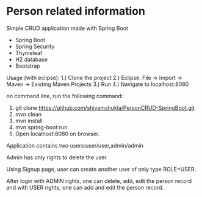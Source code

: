 # Person related information
Simple CRUD application made with Spring Boot

- Spring Boot
- Spring Security
- Thymeleaf
- H2 database
- Bootstrap

Usage (with eclipse):
1.) Clone the project
2.) Eclipse: File -> Import -> Maven -> Existing Maven Projects
3.) Run
4.) Navigate to localhost:8080

on command line, run the following command:
1) git clone https://github.com/shivamshukla/PersonCRUD-SpringBoot.git
2) mvn clean
3) mvn install
4) mvn spring-boot:run
5) Open localhost:8080 on browser.

Application contains two users:user/user,admin/admin

Admin has only rights to delete the user.

Using Signup page, user can create another user of only type ROLE=USER.

After login with ADMIN rights, one can delete, add, edit the person record and with USER rights, one can add and edit the person record.

